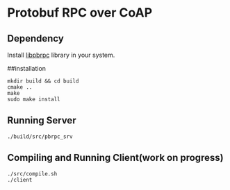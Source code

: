 # Protobuf RPC over CoAP

## Dependency
Install [libpbrpc](https://github.com/sajanshakya129/libpbrpc.git) library in your system.


##installation
```
mkdir build && cd build
cmake ..
make
sudo make install
```

## Running Server
```
./build/src/pbrpc_srv
```
## Compiling and Running Client(work on progress)
```
./src/compile.sh
./client
```
